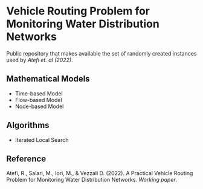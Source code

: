 # Vehicle Routing Problem for Monitoring Water Distribution Networks
Public repository that makes available the set of randomly created instances used by _Atefi et. al (2022)_.

## Mathematical Models
- Time-based Model
- Flow-based Model
- Node-based Model

## Algorithms
- Iterated Local Search

## Reference
Atefi, R., Salari, M., Iori, M., & Vezzali D. (2022). A Practical Vehicle Routing Problem for Monitoring Water Distribution Networks. _Working paper_.
